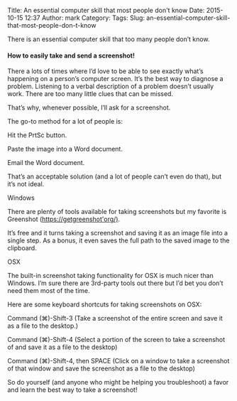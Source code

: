 Title: An essential computer skill that most people don't know
Date: 2015-10-15 12:37
Author: mark
Category: 
Tags: 
Slug: an-essential-computer-skill-that-most-people-don-t-know

There is an essential computer skill that too many people don’t know.

#### How to easily take and send a screenshot!

There a lots of times where I’d love to be able to see exactly what’s happening on a person’s computer screen. It’s the best way to diagnose a problem. Listening to a verbal description of a problem doesn’t usually work. There are too many little clues that can be missed.

That’s why, whenever possible, I’ll ask for a screenshot.

The go-to method for a lot of people is:

Hit the PrtSc button.

Paste the image into a Word document.

Email the Word document.

That’s an acceptable solution (and a lot of people can’t even do that), but it’s not ideal.

Windows

There are plenty of tools available for taking screenshots but my favorite is Greenshot ([https://getgreenshot'org/)](https://getgreenshot.org/).

It’s free and it turns taking a screenshot and saving it as an image file into a single step. As a bonus, it even saves the full path to the saved image to the clipboard.

OSX

The built-in screenshot taking functionality for OSX is much nicer than Windows. I’m sure there are 3rd-party tools out there but I’d bet you don’t need them most of the time.

Here are some keyboard shortcuts for taking screenshots on OSX:

Command (⌘)-Shift-3 (Take a screenshot of the entire screen and save it as a file to the desktop.)

Command (⌘)-Shift-4 (Select a portion of the screen to take a screenshot of and save it as a file to the desktop)

Command (⌘)-Shift-4, then SPACE (Click on a window to take a screenshot of that window and save the screenshot as a file to the desktop)

So do yourself (and anyone who might be helping you troubleshoot) a favor and learn the best way to take a screenshot!

